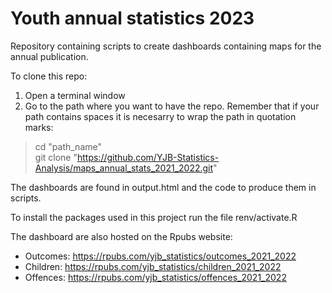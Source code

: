 # Youth annual statistics 2023

Repository containing scripts to create dashboards containing maps for the annual publication.  

To clone this repo:
1. Open a terminal window
2. Go to the path where you want to have the repo. Remember that if your path contains spaces it is necesarry to wrap the path in quotation marks:

> cd "path_name"  
> git clone "https://github.com/YJB-Statistics-Analysis/maps_annual_stats_2021_2022.git"

The dashboards are found in output.html and the code to produce them in scripts.

To install the packages used in this project run the file renv/activate.R

The dashboard are also hosted on the Rpubs website:
- Outcomes: https://rpubs.com/yjb_statistics/outcomes_2021_2022
- Children: https://rpubs.com/yjb_statistics/children_2021_2022
- Offences: https://rpubs.com/yjb_statistics/offences_2021_2022

